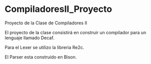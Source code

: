 # CompiladoresII_Proyecto
Proyecto de la Clase de Compiladores II

El proyecto de la clase consistirá en construir un compilador para un lenguaje llamado Decaf.

Para el Lexer se utilizo la libreria Re2c.

El Parser esta construido en Bison.
